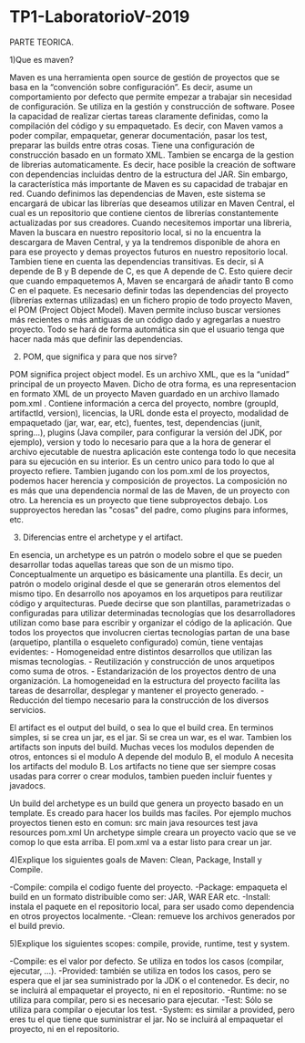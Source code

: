 # TP1-LaboratorioV-2019

PARTE TEORICA.

1)Que es maven?
  
  Maven es una herramienta open source de gestión de proyectos que se basa en la “convención sobre configuración”.
  Es decir, asume un comportamiento por defecto que permite empezar a trabajar sin necesidad de configuración.
  Se utiliza en la gestión y construcción de software. Posee la capacidad de realizar ciertas tareas claramente definidas, 
  como la compilación del código y su empaquetado. Es decir, con Maven vamos a poder compilar, empaquetar, generar documentación,
  pasar los test, preparar las builds entre otras cosas.
  Tiene una configuración de construcción basado en un formato XML.
  Tambien se encarga de la gestion de librerias automaticamente. Es decir, hace posible la creación de software con dependencias 
  incluidas dentro de la estructura del JAR. 
  Sin embargo, la característica más importante de Maven es su capacidad de trabajar en red. Cuando definimos las dependencias de
  Maven, este sistema se encargará de ubicar las librerías que deseamos utilizar en Maven Central,
  el cual es un repositorio que contiene cientos de librerías constantemente actualizadas por sus creadores.
  Cuando necesitemos importar una libreria, Maven la buscara en nuestro repositorio local, si no la encuentra la descargara de Maven 
  Central, y ya la tendremos disponible de ahora en para ese proyecto y demas proyectos futuros en nuestro repositorio local.
  Tambien tiene en cuenta las dependencias transitivas. Es decir, si A depende de B y B depende de C, es que A depende de C.
  Esto quiere decir que cuando empaquetemos A, Maven se encargará de añadir tanto B como C en el paquete.
  Es necesario definir todas las dependencias del proyecto (librerías externas utilizadas) en un fichero propio de todo proyecto Maven,
  el POM (Project Object Model).
  Maven permite incluso buscar versiones más recientes o más antiguas de un código dado y agregarlas a nuestro proyecto.
  Todo se hará de forma automática sin que el usuario tenga que hacer nada más que definir las dependencias.
  
2) POM, que significa y para que nos sirve?
 
 POM significa project object model. Es un archivo XML, que es la “unidad” principal de un proyecto Maven.
  Dicho de otra forma, es una representacion en formato XML de un proyecto Maven guardado en un archivo llamado pom.xml .
  Contiene información a cerca del proyecto, nombre (groupId, artifactId, version), licencias, la URL donde esta el proyecto,
  modalidad de empaquetado (jar, war, ear, etc), fuentes, test, dependencias (junit, spring…), plugins (Java compiler, para 
  configurar la versión del JDK, por ejemplo), version y todo lo necesario para que a la hora de generar el archivo ejecutable
  de nuestra aplicación este contenga todo lo que necesita para su ejecución en su interior.
  Es un centro unico para todo lo que al proyecto refiere.
  Tambien jugando con los pom.xml de los proyectos, podemos hacer herencia y composición de proyectos. La composición no es más 
  que una dependencia normal de las de Maven, de un proyecto con otro. La herencia es un proyecto que tiene subproyectos debajo.
  Los supproyectos heredan las "cosas" del padre, como plugins para informes, etc.
  
  
3)  Diferencias entre el archetype y el artifact.
 
 En esencia, un archetype es un patrón o modelo sobre el que se pueden desarrollar todas aquellas tareas que son de un mismo tipo.
  Conceptualmente un arquetipo es básicamente una plantilla. Es decir, un patrón o modelo original desde el que se generarán otros
  elementos del mismo tipo. En desarrollo nos apoyamos en los arquetipos para reutilizar código y arquitecturas.
  Puede decirse que son plantillas, parametrizadas o configuradas para utilizar determinadas tecnologías que los desarrolladores 
  utilizan como base para escribir y organizar el código de la aplicación.
  Que todos los proyectos que involucren ciertas tecnologías partan de una base (arquetipo, plantilla o esqueleto configurado) común,
  tiene ventajas evidentes:
    - Homogeneidad entre distintos desarrollos que utilizan las mismas tecnologías.
    - Reutilización y construcción de unos arquetipos como suma de otros.
    - Estandarización de los proyectos dentro de una organización. La homogeneidad en la estructura del proyecto facilita las tareas de desarrollar, desplegar y mantener el proyecto generado.
    - Reducción del tiempo necesario para la construcción de los diversos servicios.
  
  El artifact es el output del build, o sea lo que el build crea. En terminos simples, si se crea un jar, es el jar.
  Si se crea un war, es el war.
  Tambien los artifacts son inputs del build. Muchas veces los modulos dependen de otros, entonces si el modulo
  A depende del modulo B, el modulo A necesita los artifacts del modulo B.
  Los artifacts no tiene que ser siempre cosas usadas para correr o crear modulos, tambien pueden incluir fuentes y javadocs.
  
  Un build del archetype es un build que genera un proyecto basado en un template. Es creado para hacer los builds mas faciles.
  Por ejemplo muchos proyectos tienen esto en comun:
                                                     src
                                                     main
                                                     java
                                                     resources
                                                     test
                                                     java
                                                     resources
                                                     pom.xml
Un archetype simple creara un proyecto vacio que se ve comop lo que esta arriba. El pom.xml va a estar listo para crear un jar.

4)Explique los siguientes goals de Maven: Clean, Package, Install y Compile.

  -Compile: compila el codigo fuente del proyecto.
  -Package: empaqueta el build en un formato distribuible como ser: JAR, WAR EAR etc.
  -Install: instala el paquete en el repositorio local, para ser usado como dependencia en otros proyectos localmente.
  -Clean: remueve los archivos generados por el build previo.

5)Explique los siguientes scopes: compile, provide, runtime, test y system.

 -Compile: es el valor por defecto. Se utiliza en todos los casos (compilar, ejecutar, …).
 -Provided: también se utiliza en todos los casos, pero se espera que el jar sea suministrado por la JDK o el contenedor. 
  Es decir, no se incluirá al empaquetar el proyecto, ni en el repositorio.
 -Runtime: no se utiliza para compilar, pero si es necesario para ejecutar.
 -Test: Sólo se utiliza para compilar o ejecutar los test.
 -System: es similar a provided, pero eres tu el que tiene que suministrar el jar. No se incluirá al empaquetar el proyecto,
  ni en el repositorio.

  


